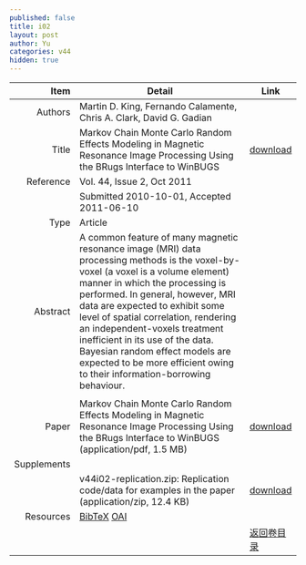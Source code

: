 ```yaml
---
published: false
title: i02
layout: post
author: Yu
categories: v44
hidden: true
---
```


| Item | Detail | Link |
|---:|---|---|
| Authors | Martin D. King, Fernando Calamente, Chris A. Clark, David G. Gadian| |
| Title |Markov Chain Monte Carlo Random Effects Modeling in Magnetic Resonance Image Processing Using the BRugs Interface to WinBUGS | [download](http://www.jstatsoft.org/v44/i02/paper) |
| Reference |Vol. 44, Issue 2, Oct 2011 | |
| | Submitted 2010-10-01, Accepted 2011-06-10| | 
| Type | Article| |
| Abstract | A common feature of many magnetic resonance image (MRI) data processing methods is the voxel-by-voxel (a voxel is a volume element) manner in which the processing is performed. In general, however, MRI data are expected to exhibit some level of spatial correlation, rendering an independent-voxels treatment inefficient in its use of the data. Bayesian random effect models are expected to be more efficient owing to their information-borrowing behaviour.
| |
| Paper | Markov Chain Monte Carlo Random Effects Modeling in Magnetic Resonance Image Processing Using the BRugs Interface to WinBUGS  (application/pdf, 1.5 MB)| [download](http://www.jstatsoft.org/v44/i02/paper) |
| Supplements | | |
| |v44i02-replication.zip: Replication code/data for examples in the paper  (application/zip, 12.4 KB)|  [download](http://www.jstatsoft.org/v44/i02/supp/1) |
| Resources | [BibTeX](http://www.jstatsoft.org/v44/i02/bibtex) [OAI](http://www.jstatsoft.org/oai?verb=GetRecord&identifier=oai.jstatsoft/v44/i02&prefix=oai_dc)| |
| |  | [返回卷目录]({{site.baseurl}}/volume/v44.html) |